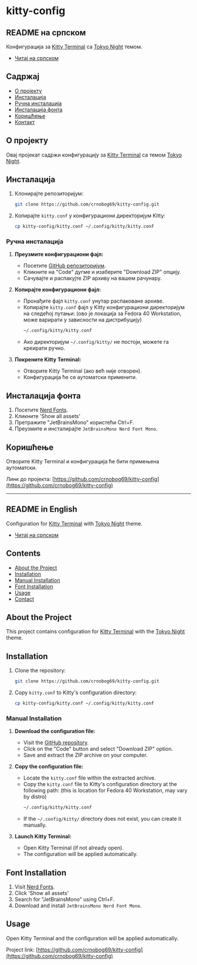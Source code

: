 # kitty-config

## README на српском

Конфигурација за [Kitty Terminal](https://sw.kovidgoyal.net/kitty/) са [Tokyo Night](https://github.com/enkia/tokyo-night-vscode-theme) темом.

- [Читај на српском](#readme-на-српском)

## Садржај

- [О пројекту](#о-пројекту)
- [Инсталација](#инсталација)
- [Ручна инсталација](#ручна-инсталација)
- [Инсталација фонта](#инсталација-фонта)
- [Коришћење](#коришћење)
- [Контакт](#контакт)

## О пројекту

Овај пројекат садржи конфигурацију за [Kitty Terminal](https://sw.kovidgoyal.net/kitty/) са темом [Tokyo Night](https://github.com/enkia/tokyo-night-vscode-theme).

## Инсталација

1. Клонирајте репозиторијум:
    ```bash
    git clone https://github.com/crnobog69/kitty-config.git
    ```
2. Копирајте `kitty.conf` у конфигурациони директоријум Kitty:
    ```bash
    cp kitty-config/kitty.conf ~/.config/kitty/kitty.conf
    ```

### Ручна инсталација

1. **Преузмите конфигурациони фајл:**
   - Посетите [GitHub репозиторијум](https://github.com/crnobog69/kitty-config).
   - Кликните на "Code" дугме и изаберите "Download ZIP" опцију.
   - Сачувајте и распакујте ZIP архиву на вашем рачунару.

2. **Копирајте конфигурациони фајл:**
   - Пронађите фајл `kitty.conf` унутар распаковане архиве.
   - Копирајте `kitty.conf` фајл у Kitty конфигурациони директоријум на следећој путањи:
    (ово је локација за Fedora 40 Workstation, може варирати у зависности на дистрибуцију)
     ```bash
     ~/.config/kitty/kitty.conf
     ```
   - Ако директоријум `~/.config/kitty/` не постоји, можете га креирати ручно.

3. **Покрените Kitty Terminal:**
   - Отворите Kitty Terminal (ако већ није отворен).
   - Конфигурација ће се аутоматски применити.

## Инсталација фонта

1. Посетите [Nerd Fonts](https://github.com/ryanoasis/nerd-fonts/releases).
2. Кликните 'Show all assets'
3. Претражите "JetBrainsMono" користећи Ctrl+F.
4. Преузмите и инсталирајте `JetBrainsMono Nerd Font Mono`.


## Коришћење

Отворите Kitty Terminal и конфигурација ће бити примењена аутоматски.



Линк до пројекта: [https://github.com/crnobog69/kitty-config](https://github.com/crnobog69/kitty-config)

---

## README in English

Configuration for [Kitty Terminal](https://sw.kovidgoyal.net/kitty/) with [Tokyo Night](https://github.com/enkia/tokyo-night-vscode-theme) theme.

- [Читај на српском](#readme-на-српском)

## Contents

- [About the Project](#about-the-project)
- [Installation](#installation)
- [Manual Installation](#manual-installation)
- [Font Installation](#font-installation)
- [Usage](#usage)
- [Contact](#contact)

## About the Project

This project contains configuration for [Kitty Terminal](https://sw.kovidgoyal.net/kitty/) with the [Tokyo Night](https://github.com/enkia/tokyo-night-vscode-theme) theme.

## Installation

1. Clone the repository:
    ```bash
    git clone https://github.com/crnobog69/kitty-config.git
    ```
2. Copy `kitty.conf` to Kitty's configuration directory:
    ```bash
    cp kitty-config/kitty.conf ~/.config/kitty/kitty.conf
    ```

### Manual Installation

1. **Download the configuration file:**
   - Visit the [GitHub repository](https://github.com/crnobog69/kitty-config).
   - Click on the "Code" button and select "Download ZIP" option.
   - Save and extract the ZIP archive on your computer.

2. **Copy the configuration file:**
   - Locate the `kitty.conf` file within the extracted archive.
   - Copy the `kitty.conf` file to Kitty's configuration directory at the following path:
    (this is location for Fedora 40 Workstation, may vary by distro)
     ```bash
     ~/.config/kitty/kitty.conf
     ```
   - If the `~/.config/kitty/` directory does not exist, you can create it manually.

3. **Launch Kitty Terminal:**
   - Open Kitty Terminal (if not already open).
   - The configuration will be applied automatically.

## Font Installation

1. Visit [Nerd Fonts](https://github.com/ryanoasis/nerd-fonts/releases).
2. Click 'Show all assets'
3. Search for "JetBrainsMono" using Ctrl+F.
4. Download and install `JetBrainsMono Nerd Font Mono`.

## Usage

Open Kitty Terminal and the configuration will be applied automatically.



Project link: [https://github.com/crnobog69/kitty-config](https://github.com/crnobog69/kitty-config)
